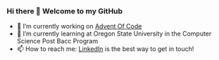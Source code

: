 ### Hi there 👋 Welcome to my GitHub

<!--
**byronboots/byronboots** is a ✨ _special_ ✨ repository because its `README.md` (this file) appears on your GitHub profile.

Here are some ideas to get you started:
- 🤔 I’m looking for help with ...
- 💬 Ask me about ...
- 📫 How to reach me: ...
- 😄 Pronouns: ...
- ⚡ Fun fact: ...
-->

- 🔭 I’m currently working on [Advent Of Code](https://github.com/byronboots/AdventOfCode2022)
- 🌱 I’m currently learning at Oregon State University in the Computer Science Post Bacc Program
- 📫 How to reach me: [LinkedIn](https://www.linkedin.com/in/byronboots/) is the best way to get in touch!
